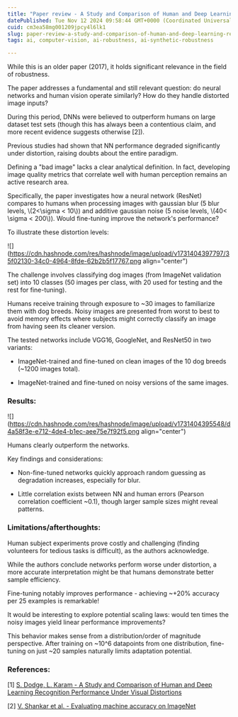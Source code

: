 ```yaml
---
title: "Paper review - A Study and Comparison of Human and Deep Learning Recognition Performance Under Visual Distortions"
datePublished: Tue Nov 12 2024 09:58:44 GMT+0000 (Coordinated Universal Time)
cuid: cm3ea58mg001209jpcy4l6lk1
slug: paper-review-a-study-and-comparison-of-human-and-deep-learning-recognition-performance-under-visual-distortions
tags: ai, computer-vision, ai-robustness, ai-synthetic-robustness

---
```


While this is an older paper (2017), it holds significant relevance in the field of robustness.

The paper addresses a fundamental and still relevant question: do neural networks and human vision operate similarly? How do they handle distorted image inputs?

During this period, DNNs were believed to outperform humans on large dataset test sets (though this has always been a contentious claim, and more recent evidence suggests otherwise \[2\]).

Previous studies had shown that NN performance degraded significantly under distortion, raising doubts about the entire paradigm.

Defining a "bad image" lacks a clear analytical definition. In fact, developing image quality metrics that correlate well with human perception remains an active research area.

Specifically, the paper investigates how a neural network (ResNet) compares to humans when processing images with gaussian blur (5 blur levels, \\(2<\sigma < 10\\)) and additive gaussian noise (5 noise levels, \\(40< \sigma < 200\\)). Would fine-tuning improve the network's performance?

To illustrate these distortion levels:

![](https://cdn.hashnode.com/res/hashnode/image/upload/v1731404397797/35f02130-34c0-4964-8fde-62b2b5f17767.png align="center")

The challenge involves classifying dog images (from ImageNet validation set) into 10 classes (50 images per class, with 20 used for testing and the rest for fine-tuning).

Humans receive training through exposure to ~30 images to familiarize them with dog breeds. Noisy images are presented from worst to best to avoid memory effects where subjects might correctly classify an image from having seen its cleaner version.

The tested networks include VGG16, GoogleNet, and ResNet50 in two variants:

* ImageNet-trained and fine-tuned on clean images of the 10 dog breeds (~1200 images total).
    
* ImageNet-trained and fine-tuned on noisy versions of the same images.
    

### Results:

![](https://cdn.hashnode.com/res/hashnode/image/upload/v1731404395548/d4a58f3e-e712-4de4-b1ec-aee75e7f92f5.png align="center")

Humans clearly outperform the networks.

Key findings and considerations:

* Non-fine-tuned networks quickly approach random guessing as degradation increases, especially for blur.
    
* Little correlation exists between NN and human errors (Pearson correlation coefficient ~0.1), though larger sample sizes might reveal patterns.
    

### Limitations/afterthoughts:

Human subject experiments prove costly and challenging (finding volunteers for tedious tasks is difficult), as the authors acknowledge.

While the authors conclude networks perform worse under distortion, a more accurate interpretation might be that humans demonstrate better sample efficiency.

Fine-tuning notably improves performance - achieving ~+20% accuracy per 25 examples is remarkable!

It would be interesting to explore potential scaling laws: would ten times the noisy images yield linear performance improvements?

This behavior makes sense from a distribution/order of magnitude perspective. After training on ~10^6 datapoints from one distribution, fine-tuning on just ~20 samples naturally limits adaptation potential.

### References:

\[1\] [S. Dodge, L. Karam - A Study and Comparison of Human and Deep Learning Recognition Performance Under Visual Distortions](https://arxiv.org/abs/1705.02498)

\[2\] [V. Shankar et al. - Evaluating machine accuracy on ImageNet](https://dl.acm.org/doi/10.5555/3524938.3525739)